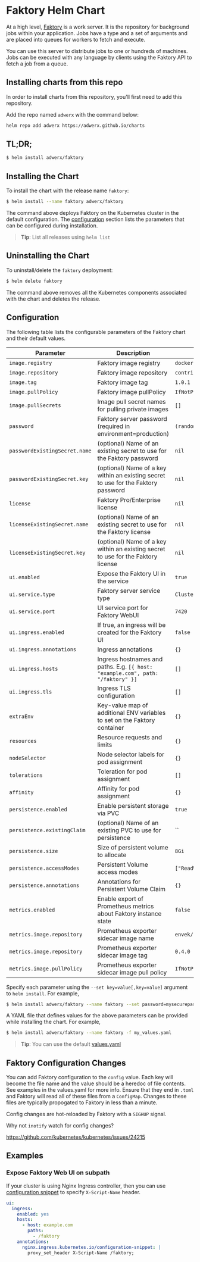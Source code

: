 # Faktory Helm Chart

At a high level, [Faktory](https://github.com/contribsys/faktory) is a work server. It is the repository for background jobs within your application. Jobs have a type and a set of arguments and are placed into queues for workers to fetch and execute.

You can use this server to distribute jobs to one or hundreds of machines. Jobs can be executed with any language by clients using the Faktory API to fetch a job from a queue.

## Installing charts from this repo

In order to install charts from this repository, you'll first need to add this repository.

Add the repo named `adwerx` with the command below:

```bash
helm repo add adwerx https://adwerx.github.io/charts
```

## TL;DR;

```bash
$ helm install adwerx/faktory
```

## Installing the Chart

To install the chart with the release name `faktory`:

```bash
$ helm install --name faktory adwerx/faktory
```

The command above deploys Faktory on the Kubernetes cluster in the default configuration. The [configuration](#configuration) section lists the parameters that can be configured during installation.

> **Tip**: List all releases using `helm list`

## Uninstalling the Chart

To uninstall/delete the `faktory` deployment:

```bash
$ helm delete faktory
```

The command above removes all the Kubernetes components associated with the chart and deletes the release.

## Configuration

The following table lists the configurable parameters of the Faktory chart and their default values.

Parameter | Description | Default
--------- | ----------- | -------
`image.registry` | Faktory image registry | `docker.io`
`image.repository` | Faktory image repository | `contribsys/faktory`
`image.tag` | Faktory image tag | `1.0.1`
`image.pullPolicy` | Faktory image pullPolicy | `IfNotPresent`
`image.pullSecrets` | Image pull secret names for pulling private images | `[]`
`password` | Faktory server password (required in environment=production) | `(random)`
`passwordExistingSecret.name` | (optional) Name of an existing secret to use for the Faktory password | `nil`
`passwordExistingSecret.key` | (optional) Name of a key within an existing secret to use for the Faktory password | `nil`
`license` | Faktory Pro/Enterprise license | `nil`
`licenseExistingSecret.name` | (optional) Name of an existing secret to use for the Faktory license | `nil`
`licenseExistingSecret.key` | (optional) Name of a key within an existing secret to use for the Faktory license | `nil`
`ui.enabled` | Expose the Faktory UI in the service | `true`
`ui.service.type` | Faktory server service type | `ClusterIP`
`ui.service.port` | UI service port for Faktory WebUI | `7420`
`ui.ingress.enabled` | If true, an ingress will be created for the Faktory UI | `false`
`ui.ingress.annotations` | Ingress annotations | `{}`
`ui.ingress.hosts` | Ingress hostnames and paths. E.g. `[{ host: "example.com", path: "/faktory" }]` | `[]`
`ui.ingress.tls` | Ingress TLS configuration | `[]`
`extraEnv` | Key-value map of additional ENV variables to set on the Faktory container | `{}`
`resources` | Resource requests and limits | `{}`
`nodeSelector` | Node selector labels for pod assignment | `{}`
`tolerations` | Toleration for pod assignment | `[]`
`affinity` | Affinity for pod assignment | `{}`
`persistence.enabled` | Enable persistent storage via PVC | `true`
`persistence.existingClaim` | (optional) Name of an existing PVC to use for persistence | ``
`persistence.size` | Size of persistent volume to allocate | `8Gi`
`persistence.accessModes` | Persistent Volume access modes | `["ReadWriteOnce"]`
`persistence.annotations` | Annotations for Persistent Volume Claim | `{}`
`metrics.enabled` | Enable export of Prometheus metrics about Faktory instance state | `false`
`metrics.image.repository` | Prometheus exporter sidecar image name | `envek/faktory_exporter`
`metrics.image.repository` | Prometheus exporter sidecar image tag | `0.4.0`
`metrics.image.pullPolicy` | Prometheus exporter sidecar image pull policy | `IfNotPresent`

Specify each parameter using the `--set key=value[,key=value]` argument to `helm install`. For example,

```bash
$ helm install adwerx/faktory --name faktory --set password=mysecurepassword
```

A YAML file that defines values for the above parameters can be provided while installing the chart. For example,

```bash
$ helm install adwerx/faktory --name faktory -f my_values.yaml
```

> **Tip**: You can use the default [values.yaml](values.yaml)

## Faktory Configuration Changes

You can add Faktory configuration to the `config` value. Each key will become the file name and the value should be a heredoc of file contents. See examples in the values.yaml for more info. Ensure that they end in `.toml` and Faktory will read all of these files from a `ConfigMap`. Changes to these files are typically propogated to Faktory in less than a minute.

Config changes are hot-reloaded by Faktory with a `SIGHUP` signal.

Why not `inotify` watch for config changes?

https://github.com/kubernetes/kubernetes/issues/24215

## Examples

### Expose Faktory Web UI on subpath

If your cluster is using Nginx Ingress controller, then you can use [configuration snippet](https://kubernetes.github.io/ingress-nginx/user-guide/nginx-configuration/annotations/#configuration-snippet) to specify `X-Script-Name` header.

```yaml
ui:
  ingress:
    enabled: yes
    hosts:
      - host: example.com
        paths:
          - /faktory
    annotations:
      nginx.ingress.kubernetes.io/configuration-snippet: |
        proxy_set_header X-Script-Name /faktory;
```

